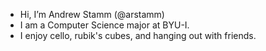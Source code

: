 - Hi, I’m Andrew Stamm (@arstamm)
- I am a Computer Science major at BYU-I.
- I enjoy cello, rubik's cubes, and hanging out with friends.
